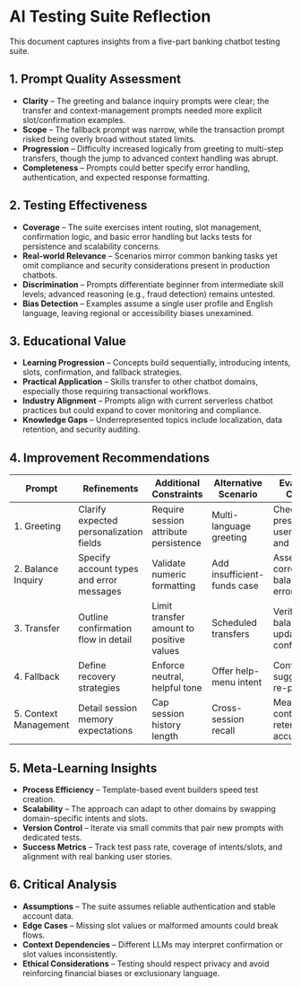 # AI Testing Suite Reflection

This document captures insights from a five-part banking chatbot testing suite.

## 1. Prompt Quality Assessment

- **Clarity** – The greeting and balance inquiry prompts were clear; the transfer and
  context-management prompts needed more explicit slot/confirmation examples.
- **Scope** – The fallback prompt was narrow, while the transaction prompt risked being
  overly broad without stated limits.
- **Progression** – Difficulty increased logically from greeting to multi-step transfers,
  though the jump to advanced context handling was abrupt.
- **Completeness** – Prompts could better specify error handling, authentication, and
  expected response formatting.

## 2. Testing Effectiveness

- **Coverage** – The suite exercises intent routing, slot management, confirmation logic,
  and basic error handling but lacks tests for persistence and scalability concerns.
- **Real-world Relevance** – Scenarios mirror common banking tasks yet omit compliance
  and security considerations present in production chatbots.
- **Discrimination** – Prompts differentiate beginner from intermediate skill levels;
  advanced reasoning (e.g., fraud detection) remains untested.
- **Bias Detection** – Examples assume a single user profile and English language,
  leaving regional or accessibility biases unexamined.

## 3. Educational Value

- **Learning Progression** – Concepts build sequentially, introducing intents, slots,
  confirmation, and fallback strategies.
- **Practical Application** – Skills transfer to other chatbot domains, especially those
  requiring transactional workflows.
- **Industry Alignment** – Prompts align with current serverless chatbot practices but
  could expand to cover monitoring and compliance.
- **Knowledge Gaps** – Underrepresented topics include localization, data retention, and
  security auditing.

## 4. Improvement Recommendations

| Prompt | Refinements | Additional Constraints | Alternative Scenario | Evaluation Criteria |
|-------|-------------|-----------------------|----------------------|--------------------|
| 1. Greeting | Clarify expected personalization fields | Require session attribute persistence | Multi-language greeting | Check presence of user name and locale |
| 2. Balance Inquiry | Specify account types and error messages | Validate numeric formatting | Add insufficient-funds case | Assert correct balance and errors |
| 3. Transfer | Outline confirmation flow in detail | Limit transfer amount to positive values | Scheduled transfers | Verify balance updates and confirmations |
| 4. Fallback | Define recovery strategies | Enforce neutral, helpful tone | Offer help-menu intent | Confirm suggested re-prompting |
| 5. Context Management | Detail session memory expectations | Cap session history length | Cross-session recall | Measure context retention accuracy |

## 5. Meta-Learning Insights

- **Process Efficiency** – Template-based event builders speed test creation.
- **Scalability** – The approach can adapt to other domains by swapping domain-specific
  intents and slots.
- **Version Control** – Iterate via small commits that pair new prompts with dedicated
  tests.
- **Success Metrics** – Track test pass rate, coverage of intents/slots, and alignment
  with real banking user stories.

## 6. Critical Analysis

- **Assumptions** – The suite assumes reliable authentication and stable account data.
- **Edge Cases** – Missing slot values or malformed amounts could break flows.
- **Context Dependencies** – Different LLMs may interpret confirmation or slot values
  inconsistently.
- **Ethical Considerations** – Testing should respect privacy and avoid reinforcing
  financial biases or exclusionary language.

